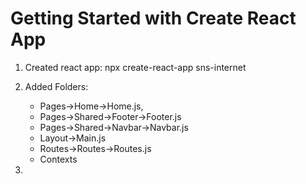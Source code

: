 # Getting Started with Create React App
1. Created react app: npx create-react-app sns-internet
2. Added Folders: 
   * Pages->Home->Home.js, 
   * Pages->Shared->Footer->Footer.js
   * Pages->Shared->Navbar->Navbar.js
   * Layout->Main.js
   * Routes->Routes->Routes.js
   * Contexts

3. 